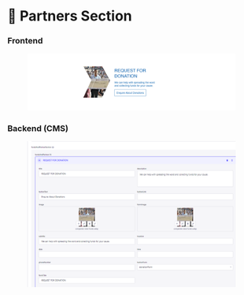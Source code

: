 # 📎 Partners Section

### **Frontend**

<figure><img src="../../.gitbook/assets/partners-section.png" alt=""><figcaption></figcaption></figure>

### Backend (CMS)

<figure><img src="../../.gitbook/assets/partners-section-cms (1).png" alt=""><figcaption></figcaption></figure>
